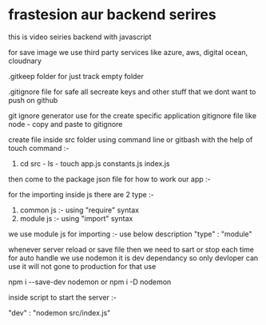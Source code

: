 # frastesion aur backend serires

this is video seiries backend with javascript

for save image we use third party services like azure, aws, digital ocean, cloudnary

.gitkeep folder for just track empty folder

.gitignore file for safe all secreate keys and other stuff that we dont want to push on github

git ignore generator use for the create specific application gitignore file like node - copy and paste to gitignore

create file inside src folder using command line or gitbash with the help of touch command :-

1. cd src - ls - touch app.js constants.js index.js

then come to the package json file for how to work our app :-

for the importing inside js there are 2 type :-

1. common js :- using "require" syntax
2. module js :- using "import" syntax

we use module js for importing :- use below description
"type" : "module"

whenever server reload or save file then we need to sart or stop each time for auto handle we use nodemon
it is dev dependancy so only devloper can use it will not gone to production for that use

npm i --save-dev nodemon or npm i -D nodemon

inside script to start the server :-

"dev" : "nodemon src/index.js"
